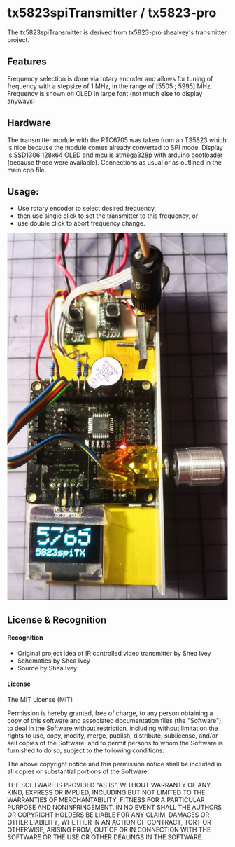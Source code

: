# tx5823spiTransmitter / tx5823-pro
The tx5823spiTransmitter is derived from tx5823-pro sheaivey's transmitter project. 

## Features
Frequency selection is done via rotary encoder and allows for tuning of frequency with a stepsize of 1 MHz, in the range of [5505 ; 5995] MHz. Frequency is shown on OLED in large font (not much else to display anyways)

## Hardware
The transmitter module with the RTC6705 was taken from an TS5823 which is nice because the module comes already converted to SPI mode.
Display is SSD1306 128x64 OLED and mcu is atmega328p with arduino bootloader (because those were available).
Connections as usual or as outlined in the main cpp file.

## Usage:
* Use rotary encoder to select desired frequency,
* then use single click to set the transmitter to this frequency, or
* use double click to abort frequency change.

![v10d](v10d.jpg)

## License & Recognition
#### Recognition
* Original project idea of IR controlled video transmitter by Shea Ivey
* Schematics by Shea Ivey
* Source by Shea Ivey

#### License
The MIT License (MIT)

Permission is hereby granted, free of charge, to any person obtaining a copy of this software and associated documentation files (the "Software"), to deal in the Software without restriction, including without limitation the rights to use, copy, modify, merge, publish, distribute, sublicense, and/or sell copies of the Software, and to permit persons to whom the Software is furnished to do so, subject to the following conditions:

The above copyright notice and this permission notice shall be included in all copies or substantial portions of the Software.

THE SOFTWARE IS PROVIDED "AS IS", WITHOUT WARRANTY OF ANY KIND, EXPRESS OR IMPLIED, INCLUDING BUT NOT LIMITED TO THE WARRANTIES OF MERCHANTABILITY, FITNESS FOR A PARTICULAR PURPOSE AND NONINFRINGEMENT. IN NO EVENT SHALL THE AUTHORS OR COPYRIGHT HOLDERS BE LIABLE FOR ANY CLAIM, DAMAGES OR OTHER LIABILITY, WHETHER IN AN ACTION OF CONTRACT, TORT OR OTHERWISE, ARISING FROM, OUT OF OR IN CONNECTION WITH THE SOFTWARE OR THE USE OR OTHER DEALINGS IN THE SOFTWARE.
